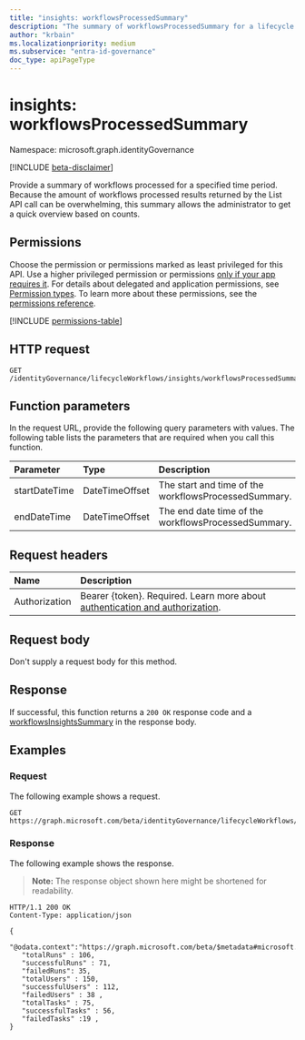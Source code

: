 ```yaml
---
title: "insights: workflowsProcessedSummary"
description: "The summary of workflowsProcessedSummary for a lifecycle workflow."
author: "krbain"
ms.localizationpriority: medium
ms.subservice: "entra-id-governance"
doc_type: apiPageType
---
```


# insights: workflowsProcessedSummary

Namespace: microsoft.graph.identityGovernance

[!INCLUDE [beta-disclaimer](../../includes/beta-disclaimer.md)]

Provide a summary of workflows processed for a specified time period. Because the amount of workflows processed results returned by the List API call can be overwhelming, this summary allows the administrator to get a quick overview based on counts.

## Permissions

Choose the permission or permissions marked as least privileged for this API. Use a higher privileged permission or permissions [only if your app requires it](/graph/permissions-overview#best-practices-for-using-microsoft-graph-permissions). For details about delegated and application permissions, see [Permission types](/graph/permissions-overview#permission-types). To learn more about these permissions, see the [permissions reference](/graph/permissions-reference).

<!-- {
  "blockType": "permissions",
  "name": "identitygovernance-insights-workflowsprocessedsummary-permissions"
}
-->
[!INCLUDE [permissions-table](../includes/permissions/identitygovernance-insights-workflowsprocessedsummary-permissions.md)]

## HTTP request

<!-- {
  "blockType": "ignored"
}
-->
``` http
GET /identityGovernance/lifecycleWorkflows/insights/workflowsProcessedSummary
```

## Function parameters

In the request URL, provide the following query parameters with values.
The following table lists the parameters that are required when you call this function.

|Parameter|Type|Description|
|:---|:---|:---|
|startDateTime|DateTimeOffset|The start and time of the workflowsProcessedSummary.|
|endDateTime|DateTimeOffset|The end date time of the workflowsProcessedSummary.|

## Request headers

|Name|Description|
|:---|:---|
|Authorization|Bearer {token}. Required. Learn more about [authentication and authorization](/graph/auth/auth-concepts).|

## Request body

Don't supply a request body for this method.

## Response

If successful, this function returns a `200 OK` response code and a [workflowsInsightsSummary](../resources/identitygovernance-workflowsinsightssummary.md) in the response body.

## Examples

### Request

The following example shows a request.
<!-- {
  "blockType": "request",
  "name": "insightsthis.workflowsprocessedsummary"
}
-->
``` http
GET https://graph.microsoft.com/beta/identityGovernance/lifecycleWorkflows/insights/workflowsProcessedSummary(startDateTime=String(timestamp),endDateTime=String(timestamp))
```

### Response

The following example shows the response.
>**Note:** The response object shown here might be shortened for readability.
<!-- {
  "blockType": "response",
  "truncated": true,
  "@odata.type": "microsoft.graph.identityGovernance.workflowsInsightsSummary"
}
-->
``` http
HTTP/1.1 200 OK
Content-Type: application/json

{
   "@odata.context":"https://graph.microsoft.com/beta/$metadata#microsoft.graph.identityGovernance.workflowsInsightsSummary", 
   "totalRuns" : 106,
   "successfulRuns" : 71,
   "failedRuns": 35,
   "totalUsers" : 150,
   "successfulUsers" : 112,
   "failedUsers" : 38 ,
   "totalTasks" : 75,
   "successfulTasks" : 56,
   "failedTasks" :19 ,   
}
```

